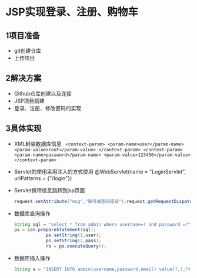 # JSP实现登录、注册、购物车

## 1项目准备

- git创建仓库
- 上传项目

## 2解决方案

- Github仓库创建以及连接
- JSP项目搭建
- 登录、注册、修改密码的实现

## 3具体实现 

  + XML封装数据库信息
    ` <context-param>
           <param-name>user</param-name>
           <param-value>root</param-value>
       </context-param>
       <context-param>
           <param-name>password</param-name>
           <param-value>123456</param-value>
       </context-param>`

   + Servlet的使用采用注入的方式使用
     @WebServlet(name = "LoginServlet", urlPatterns = {"/login"})

   + Servlet携带信息跳转到jsp页面

     ```java
     request.setAttribute("msg","账号或密码错误");request.getRequestDispatcher( "/login/login.jsp").forward(request, response);
     ```

- 数据库查询操作

  ```java
  String sql = "select * from admin where username=? and password =?";
  ps = con.prepareStatement(sql);
              ps.setString(1,user);
              ps.setString(2,pass);
              rs = ps.executeQuery();
  ```

- 数据库插入操作

  ```java
  String s = "INSERT INTO admin(username,password,email) value(?,?,?)";ps = con.prepareStatement(s);ps.setString(1, user);ps.setString(2, pass);ps.setString(3, email);
  ```